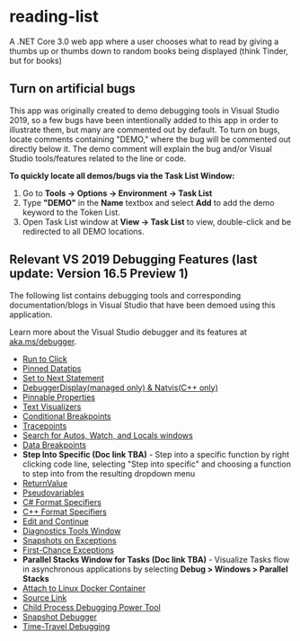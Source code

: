 # reading-list
A .NET Core 3.0 web app where a user chooses what to read by giving a thumbs up or thumbs down to random books being displayed (think Tinder, but for books)

## Turn on artificial bugs
This app was originally created to demo debugging tools in Visual Studio 2019, so a few bugs have been intentionally added to this app in order to illustrate them, but many are commented out by default.
To turn on bugs, locate comments containing "DEMO," where the bug will be commented out directly below it.  The demo comment will explain the bug and/or Visual Studio tools/features related to the line or code.

**To quickly locate all demos/bugs via the Task List Window:**

1. Go to **Tools -> Options -> Environment -> Task List**
2. Type **"DEMO"** in the **Name** textbox and select **Add** to add the demo keyword to the Token List.
3. Open Task List window at **View -> Task List** to view, double-click and be redirected to all DEMO locations.

## Relevant VS 2019 Debugging Features (last update: Version 16.5 Preview 1)
The following list contains debugging tools and corresponding documentation/blogs in Visual Studio that have been demoed using this application.

Learn more about the Visual Studio debugger and its features at [aka.ms/debugger](https://aka.ms/debugger).

* [Run to Click](https://devblogs.microsoft.com/devops/run-to-click-debugging-in-visual-studio-2017/)
* [Pinned Datatips](https://docs.microsoft.com/en-us/visualstudio/debugger/view-data-values-in-data-tips-in-the-code-editor?view=vs-2019)
* [Set to Next Statement](https://docs.microsoft.com/en-us/visualstudio/debugger/navigating-through-code-with-the-debugger?view=vs-2019#BKMK_Set_the_next_statement_to_execute)
* [DebuggerDisplay(managed only) & Natvis(C++ only)](https://devblogs.microsoft.com/visualstudio/customize-object-displays-in-the-visual-studio-debugger-your-way/)
* [Pinnable Properties](https://devblogs.microsoft.com/visualstudio/pinnable-properties-debug-display-managed-objects-your-way/)
* [Text Visualizers](https://docs.microsoft.com/en-us/visualstudio/debugger/string-visualizer-dialog-box?view=vs-2019)
* [Conditional Breakpoints](https://docs.microsoft.com/en-us/visualstudio/debugger/using-breakpoints?view=vs-2019#breakpoint-conditions)
* [Tracepoints](https://docs.microsoft.com/en-us/visualstudio/debugger/using-breakpoints?view=vs-2019#BKMK_Print_to_the_Output_window_with_tracepoints)
* [Search for Autos, Watch, and Locals windows](https://devblogs.microsoft.com/visualstudio/enhanced-in-visual-studio-2019-search-for-objects-and-properties-in-the-watch-autos-and-locals-windows/)
* [Data Breakpoints](https://devblogs.microsoft.com/visualstudio/break-when-value-changes-data-breakpoints-for-net-core-in-visual-studio-2019/)
* **Step Into Specific (Doc link TBA)** - Step into a specific function by right clicking code line, selecting "Step into specific" and choosing a function to step into from the resulting dropdown menu
* [ReturnValue](https://docs.microsoft.com/en-us/visualstudio/debugger/debugger-tips-and-tricks?view=vs-2019#view-return-values-for-functions)
* [Pseudovariables](https://docs.microsoft.com/en-us/visualstudio/debugger/pseudovariables?view=vs-2019)
* [C# Format Specifiers](https://docs.microsoft.com/en-us/visualstudio/debugger/format-specifiers-in-csharp?view=vs-2019)
* [C++ Format Specifiers](https://docs.microsoft.com/en-us/visualstudio/debugger/format-specifiers-in-cpp?view=vs-2019)
* [Edit and Continue](https://docs.microsoft.com/en-us/visualstudio/debugger/edit-and-continue?view=vs-2019)
* [Diagnostics Tools Window](https://docs.microsoft.com/en-us/visualstudio/profiling/running-profiling-tools-with-or-without-the-debugger?view=vs-2019#BKMK_Quick_start__Collect_diagnostic_data)
* [Snapshots on Exceptions](https://devblogs.microsoft.com/visualstudio/snapshots-on-exceptions-while-debugging-with-intellitrace/)
* [First-Chance Exceptions](https://docs.microsoft.com/en-us/visualstudio/debugger/managing-exceptions-with-the-debugger?view=vs-2019#tell-the-debugger-to-break-when-an-exception-is-thrown)
* **Parallel Stacks Window for Tasks (Doc link TBA)** - Visualize Tasks flow in asynchronous applications by selecting **Debug > Windows > Parallel Stacks**
* [Attach to Linux Docker Container](https://docs.microsoft.com/en-us/visualstudio/debugger/attach-to-running-processes-with-the-visual-studio-debugger?view=vs-2019#BKMK_Docker_Attach)
* [Source Link](https://github.com/dotnet/sourcelink/blob/master/README.md)
* [Child Process Debugging Power Tool](https://marketplace.visualstudio.com/items?itemName=vsdbgplat.MicrosoftChildProcessDebuggingPowerTool)
* [Snapshot Debugger](https://devblogs.microsoft.com/visualstudio/snapshot-debugging-with-visual-studio-2017-now-ready-for-production/)
* [Time-Travel Debugging](https://devblogs.microsoft.com/visualstudio/introducing-time-travel-debugging-for-visual-studio-enterprise-2019/)
